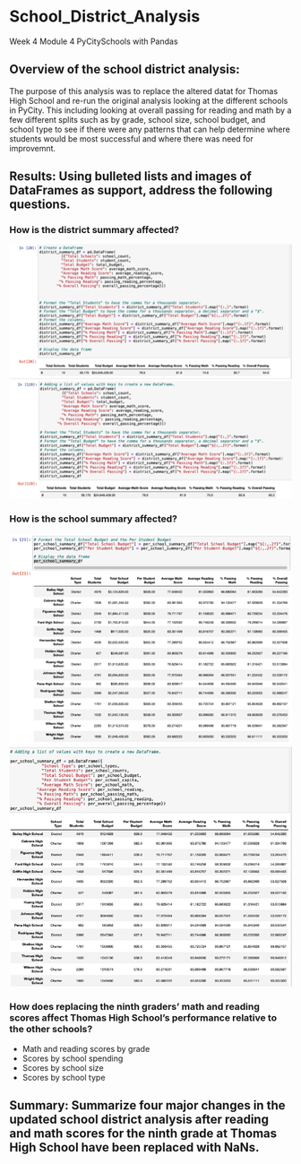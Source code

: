 # School_District_Analysis
Week 4 Module 4 PyCitySchools with Pandas

## Overview of the school district analysis:
The purpose of this analysis was to replace the altered datat for Thomas High School and re-run the original analysis looking at the different schools in PyCity. This including looking at overall passing for reading and math by a few different splits such as by grade, school size, school budget, and school type to see if there were any patterns that can help determine where students would be most successful and where there was need for improvemnt. 

## Results: Using bulleted lists and images of DataFrames as support, address the following questions.

### How is the district summary affected?
![image_name](Resources/District_summary_challenge.png)
![image_name](Resources/District_summary_original.png)

### How is the school summary affected?
![image_name](Resources/School_Summary_Challenge.png)
![image_name](Resources/summary_school_original.png)

### How does replacing the ninth graders’ math and reading scores affect Thomas High School’s performance relative to the other schools?
  - Math and reading scores by grade
  - Scores by school spending
  - Scores by school size
  - Scores by school type

## Summary: Summarize four major changes in the updated school district analysis after reading and math scores for the ninth grade at Thomas High School have been replaced with NaNs.
